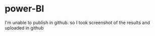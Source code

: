 # power-BI
I'm unable to publish in github. so I took screenshot of the results and uploaded in github

